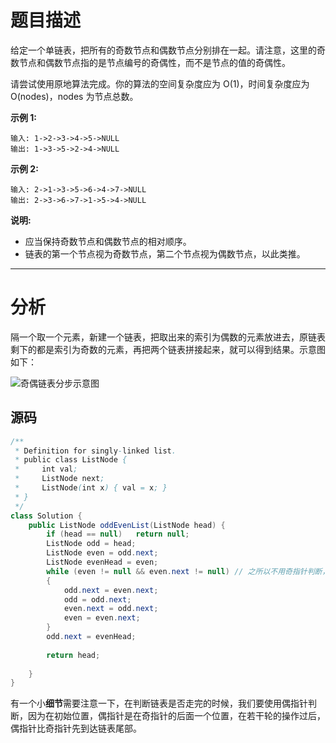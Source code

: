 # 题目描述

给定一个单链表，把所有的奇数节点和偶数节点分别排在一起。请注意，这里的奇数节点和偶数节点指的是节点编号的奇偶性，而不是节点的值的奇偶性。

请尝试使用原地算法完成。你的算法的空间复杂度应为 O(1)，时间复杂度应为 O(nodes)，nodes 为节点总数。

**示例 1:**

```
输入: 1->2->3->4->5->NULL
输出: 1->3->5->2->4->NULL
```

**示例 2:**

```
输入: 2->1->3->5->6->4->7->NULL 
输出: 2->3->6->7->1->5->4->NULL
```

**说明:**

- 应当保持奇数节点和偶数节点的相对顺序。
- 链表的第一个节点视为奇数节点，第二个节点视为偶数节点，以此类推。

---

# 分析

隔一个取一个元素，新建一个链表，把取出来的索引为偶数的元素放进去，原链表剩下的都是索引为奇数的元素，再把两个链表拼接起来，就可以得到结果。示意图如下：

![奇偶链表分步示意图](https://leetcode.com/problems/odd-even-linked-list/Figures/328_Odd_Even.svg)

## 源码

```java
/**
 * Definition for singly-linked list.
 * public class ListNode {
 *     int val;
 *     ListNode next;
 *     ListNode(int x) { val = x; }
 * }
 */
class Solution {
    public ListNode oddEvenList(ListNode head) {
        if (head == null)   return null;
        ListNode odd = head;
        ListNode even = odd.next;
        ListNode evenHead = even;
        while (even != null && even.next != null) // 之所以不用奇指针判断，是因为偶数指针比奇数指针先到链表尾部
        {
            odd.next = even.next;
            odd = odd.next;
            even.next = odd.next;
            even = even.next;
        }
        odd.next = evenHead;
        
        return head;
        
    }
}
```



有一个小**细节**需要注意一下，在判断链表是否走完的时候，我们要使用偶指针判断，因为在初始位置，偶指针是在奇指针的后面一个位置，在若干轮的操作过后，偶指针比奇指针先到达链表尾部。